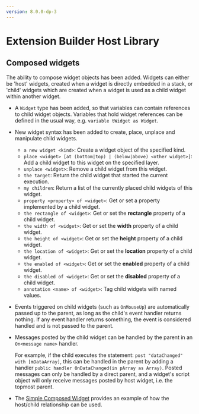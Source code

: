 ```yaml
---
version: 8.0.0-dp-3
---
```

# Extension Builder Host Library

## Composed widgets

The ability to compose widget objects has been added. Widgets can
either be 'host' widgets, created when a widget is directly embedded
in a stack, or 'child' widgets which are created when a widget is used
as a child widget within another widget.

* A `Widget` type has been added, so that variables can contain
  references to child widget objects.  Variables that hold widget
  references can be defined in the usual way, e.g.  `variable tWidget
  as Widget`.

* New widget syntax has been added to create, place, unplace and
  manipulate child widgets.

  * `a new widget <kind>`: Create a widget object of the specified kind.
  * `place <widget> [at (bottom|top) | (below|above) <other widget>]`: Add a child widget to this widget on the specified layer.
  * `unplace <widget>`: Remove a child widget from this widget.
  * `the target`: Return the child widget that started the current execution.
  * `my children`: Return a list of the currently placed child widgets of this widget.
  * `property <property> of <widget>`: Get or set a property implemented by a child widget.
  * `the rectangle of <widget>`: Get or set the **rectangle** property of a child widget.
  * `the width of <widget>`: Get or set the **width** property of a child widget.
  * `the height of <widget>`: Get or set the **height** property of a child widget.
  * `the location of <widget>`: Get or set the **location** property of a child widget.
  * `the enabled of <widget>`: Get or set the **enabled** property of a child widget.
  * `the disabled of <widget>`: Get or set the **disabled** property of a child widget.
  * `annotation <name> of <widget>`: Tag child widgets with named values.

* Events triggered on child widgets (such as `OnMouseUp`) are
  automatically passed up to the parent, as long as the child's event
  handler returns nothing. If any event handler returns something, the
  event is considered handled and is not passed to the parent.

* Messages posted by the child widget can be handled by the parent in
  an `On<message name>` handler.

  For example, if the child executes the statement: `post
  "dataChanged" with [mDataArray]`, this can be handled in the parent
  by adding a handler `public handler OnDataChanged(in pArray as
  Array)`.  Posted messages can only be handled by a direct parent,
  and a widget's script object will only receive messages posted by
  host widget, i.e. the topmost parent.

* The [Simple Composed Widget](https://github.com/livecode/livecode/blob/develop/extensions/widgets/simplecomposed/simplecomposed.lcb)
  provides an example of how the host/child relationship can be used.
